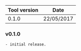 | Tool version    | Date       |
| --------------- | ---------- |
| 0.1.0           | 22/05/2017 |

### v0.1.0

```
- initial release.
```
